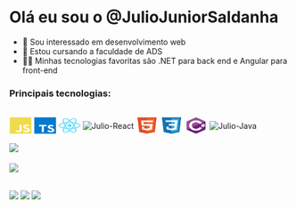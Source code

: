 #  Olá eu sou o @JulioJuniorSaldanha
- 👀 Sou interessado em desenvolvimento web 
- 🌱 Estou cursando a faculdade de ADS
- 👨‍💻 Minhas tecnologias favoritas são .NET para back end e Angular para front-end

### Principais tecnologias:
<div style="display: inline_block"><br>
  <img align="center" alt="Julio-Js" height="30" width="40" src="https://raw.githubusercontent.com/devicons/devicon/master/icons/javascript/javascript-plain.svg">
  <img align="center" alt="Julio-Ts" height="30" width="40" src="https://raw.githubusercontent.com/devicons/devicon/master/icons/typescript/typescript-plain.svg">
  <img align="center" alt="Julio-Angular" height="30" width="40" src="https://raw.githubusercontent.com/devicons/devicon/master/icons/react/react-original.svg">
  <img align="center" alt="Julio-React" height="30" width="40" src="https://cdn.jsdelivr.net/gh/devicons/devicon/icons/angularjs/angularjs-plain.svg" >
  <img align="center" alt="Julio-HTML" height="30" width="40" src="https://raw.githubusercontent.com/devicons/devicon/master/icons/html5/html5-original.svg">
  <img align="center" alt="Julio-CSS" height="30" width="40" src="https://raw.githubusercontent.com/devicons/devicon/master/icons/css3/css3-original.svg">  
  <img align="center" alt="Julio-Csharp" height="30" width="40" src="https://raw.githubusercontent.com/devicons/devicon/master/icons/csharp/csharp-original.svg">
   <img align="center" alt="Julio-Java" height="30" width="40" src="https://cdn.jsdelivr.net/gh/devicons/devicon/icons/java/java-original.svg">
</div>

<br>
<div>
  <a href="https://github.com/JulioJuniorSaldanha">
  <img height="180em" src="https://github-readme-stats.vercel.app/api?username=JulioJuniorSaldanha&show_icons=true&theme=radical&include_all_commits=true&count_private=true"/>
  <br>
  <br>  
  <img height="160em" src="https://github-readme-stats.vercel.app/api/top-langs/?username=JulioJuniorSaldanha&langs_count=6&theme=radical"/>
</div>

  ##
 
<div>  
  <a href="https://www.instagram.com/juniorsaldanhaalegre/" target="_blank"><img src="https://img.shields.io/badge/-Instagram-%23E4405F?style=for-the-badge&logo=instagram&logoColor=white" target="_blank"></a>
  <a href="https://www.linkedin.com/in/júliojúniorsaldanhaalegre/" target="_blank"><img src="https://img.shields.io/badge/-LinkedIn-%230077B5?style=for-the-badge&logo=linkedin&logoColor=white" target="_blank"></a> 
  <a href = "mailto:julio.junior.301@gmail.com"><img src="https://img.shields.io/badge/-Gmail-%23333?style=for-the-badge&logo=gmail&logoColor=white" target="_blank"></a>
  
  
</div>


